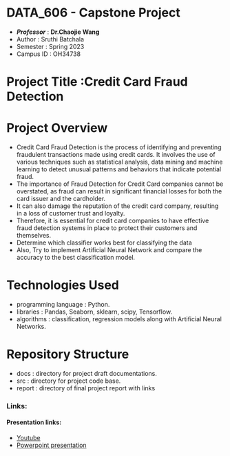 # DATA_606 - Capstone Project
- **_Professor_** : **Dr.Chaojie Wang**
- Author : Sruthi Batchala
- Semester : Spring 2023
- Campus ID : OH34738

# Project Title :Credit Card Fraud Detection

# Project Overview
- Credit Card Fraud Detection is the process of identifying and preventing fraudulent transactions made using credit cards. It involves the use of various techniques such as statistical analysis, data mining and machine learning to detect unusual patterns and behaviors that indicate potential fraud.
- The importance of Fraud Detection for Credit Card companies cannot be overstated, as fraud can result in significant financial losses for both the card issuer and the cardholder. 
- It can also damage the reputation of the credit card company, resulting in a loss of customer trust and loyalty. 
- Therefore, it is essential for credit card companies to have effective fraud detection systems in place to protect their customers and themselves. 
- Determine which classifier works best for classifying the data
- Also, Try to implement Artificial Neural Network and compare the accuracy to the best classification model.

# Technologies Used
- programming language : Python.
- libraries : Pandas, Seaborn, sklearn, scipy, Tensorflow.
- algorithms : classification, regression models along with Artificial Neural Networks.

# Repository Structure
- docs : directory for project draft documentations.
- src : directory for project code base.
- report : directory of final project report with links

### Links:
#### Presentation links:
- [Youtube](https://youtu.be/hBOj2BPYU4Y)
- [Powerpoint presentation](https://github.com/b1sruthi/Sruthi_Data606/blob/main/docs/src/credit_card.pptx)

